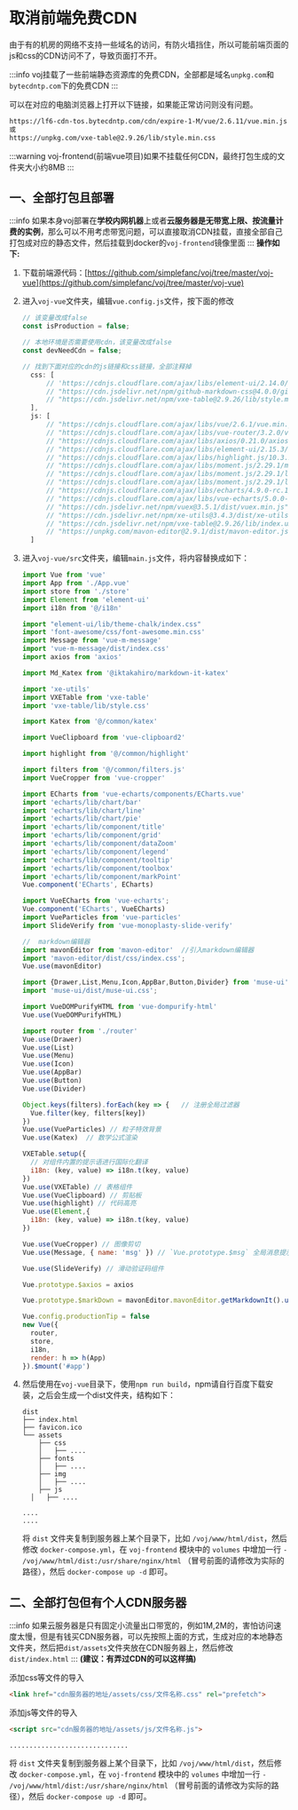 # 取消前端免费CDN

由于有的机房的网络不支持一些域名的访问，有防火墙挡住，所以可能前端页面的js和css的CDN访问不了，导致页面打不开。

:::info
voj挂载了一些前端静态资源库的免费CDN，全部都是域名`unpkg.com`和`bytecdntp.com`下的免费CDN
:::

可以在对应的电脑浏览器上打开以下链接，如果能正常访问则没有问题。

```html
https://lf6-cdn-tos.bytecdntp.com/cdn/expire-1-M/vue/2.6.11/vue.min.js
或
https://unpkg.com/vxe-table@2.9.26/lib/style.min.css
```

:::warning
voj-frontend(前端vue项目)如果不挂载任何CDN，最终打包生成的文件夹大小约8MB
:::

## 一、全部打包且部署

:::info
如果本身voj部署在**学校内网机器**上或者**云服务器是无带宽上限、按流量计费的实例**，那么可以不用考虑带宽问题，可以直接取消CDN挂载，直接全部自己打包成对应的静态文件，然后挂载到docker的`voj-frontend`镜像里面
:::
**操作如下:**
  1. 下载前端源代码：[https://github.com/simplefanc/voj/tree/master/voj-vue](https://github.com/simplefanc/voj/tree/master/voj-vue)

  2. 进入`voj-vue`文件夹，编辑`vue.config.js`文件，按下面的修改

     ```js
     // 该变量改成false
     const isProduction = false;

     // 本地环境是否需要使用cdn，该变量改成false
     const devNeedCdn = false;

     // 找到下面对应的cdn的js链接和css链接，全部注释掉
       css: [
           // 'https://cdnjs.cloudflare.com/ajax/libs/element-ui/2.14.0/theme-chalk/index.min.css',
           // "https://cdn.jsdelivr.net/npm/github-markdown-css@4.0.0/github-markdown.min.css",
           // "https://cdn.jsdelivr.net/npm/vxe-table@2.9.26/lib/style.min.css",
       ],
       js: [
           // "https://cdnjs.cloudflare.com/ajax/libs/vue/2.6.1/vue.min.js",
           // "https://cdnjs.cloudflare.com/ajax/libs/vue-router/3.2.0/vue-router.min.js",
           // "https://cdnjs.cloudflare.com/ajax/libs/axios/0.21.0/axios.min.js",
           // "https://cdnjs.cloudflare.com/ajax/libs/element-ui/2.15.3/index.min.js",
           // "https://cdnjs.cloudflare.com/ajax/libs/highlight.js/10.3.2/highlight.min.js",
           // "https://cdnjs.cloudflare.com/ajax/libs/moment.js/2.29.1/moment.min.js",
           // "https://cdnjs.cloudflare.com/ajax/libs/moment.js/2.29.1/locale/zh-cn.min.js",
           // "https://cdnjs.cloudflare.com/ajax/libs/moment.js/2.29.1/locale/en-gb.min.js",
           // "https://cdnjs.cloudflare.com/ajax/libs/echarts/4.9.0-rc.1/echarts.min.js",
           // "https://cdnjs.cloudflare.com/ajax/libs/vue-echarts/5.0.0-beta.0/vue-echarts.min.js",
           // "https://cdn.jsdelivr.net/npm/vuex@3.5.1/dist/vuex.min.js",
           // "https://cdn.jsdelivr.net/npm/xe-utils@3.4.3/dist/xe-utils.umd.min.js",
           // "https://cdn.jsdelivr.net/npm/vxe-table@2.9.26/lib/index.umd.min.js",
           // "https://unpkg.com/mavon-editor@2.9.1/dist/mavon-editor.js"
       ]
     ```

  3. 进入`voj-vue/src`文件夹，编辑`main.js`文件，将内容替换成如下：

     ```js
     import Vue from 'vue'
     import App from './App.vue'
     import store from './store'
     import Element from 'element-ui'
     import i18n from '@/i18n'
     
     import "element-ui/lib/theme-chalk/index.css"
     import 'font-awesome/css/font-awesome.min.css'
     import Message from 'vue-m-message'
     import 'vue-m-message/dist/index.css'
     import axios from 'axios'
     
     import Md_Katex from '@iktakahiro/markdown-it-katex'
     
     import 'xe-utils' 
     import VXETable from 'vxe-table'
     import 'vxe-table/lib/style.css'
     
     import Katex from '@/common/katex'
     
     import VueClipboard from 'vue-clipboard2'
     
     import highlight from '@/common/highlight'
     
     import filters from '@/common/filters.js'
     import VueCropper from 'vue-cropper'
     
     import ECharts from 'vue-echarts/components/ECharts.vue'
     import 'echarts/lib/chart/bar'
     import 'echarts/lib/chart/line'
     import 'echarts/lib/chart/pie'
     import 'echarts/lib/component/title'
     import 'echarts/lib/component/grid'
     import 'echarts/lib/component/dataZoom'
     import 'echarts/lib/component/legend'
     import 'echarts/lib/component/tooltip'
     import 'echarts/lib/component/toolbox'
     import 'echarts/lib/component/markPoint'
     Vue.component('ECharts', ECharts)
     
     import VueECharts from 'vue-echarts';
     Vue.component('ECharts', VueECharts)
     import VueParticles from 'vue-particles'
     import SlideVerify from 'vue-monoplasty-slide-verify'
     
     //  markdown编辑器
     import mavonEditor from 'mavon-editor'  //引入markdown编辑器
     import 'mavon-editor/dist/css/index.css';
     Vue.use(mavonEditor)
     
     import {Drawer,List,Menu,Icon,AppBar,Button,Divider} from 'muse-ui';
     import 'muse-ui/dist/muse-ui.css';
     
     import VueDOMPurifyHTML from 'vue-dompurify-html'
     Vue.use(VueDOMPurifyHTML)
     
     import router from './router'
     Vue.use(Drawer)
     Vue.use(List)
     Vue.use(Menu)
     Vue.use(Icon)
     Vue.use(AppBar)
     Vue.use(Button)
     Vue.use(Divider)
     
     Object.keys(filters).forEach(key => {   // 注册全局过滤器
       Vue.filter(key, filters[key])
     })
     Vue.use(VueParticles) // 粒子特效背景
     Vue.use(Katex)  // 数学公式渲染
     
     VXETable.setup({
       // 对组件内置的提示语进行国际化翻译
       i18n: (key, value) => i18n.t(key, value)
     })
     Vue.use(VXETable) // 表格组件
     Vue.use(VueClipboard) // 剪贴板
     Vue.use(highlight) // 代码高亮
     Vue.use(Element,{
       i18n: (key, value) => i18n.t(key, value)
     })
     
     Vue.use(VueCropper) // 图像剪切
     Vue.use(Message, { name: 'msg' }) // `Vue.prototype.$msg` 全局消息提示
     
     Vue.use(SlideVerify) // 滑动验证码组件
     
     Vue.prototype.$axios = axios
     
     Vue.prototype.$markDown = mavonEditor.mavonEditor.getMarkdownIt().use(Md_Katex)  // 挂载到vue
     
     Vue.config.productionTip = false
     new Vue({
       router,
       store,
       i18n,
       render: h => h(App)
     }).$mount('#app')
     ```


  4. 然后使用在`voj-vue`目录下，使用`npm run build`，npm请自行百度下载安装，之后会生成一个dist文件夹，结构如下：

     ```
     dist
     ├── index.html
     ├── favicon.ico
     └── assets
         ├── css
         │   ├── ....
         ├── fonts
         │   ├── ....
         ├── img
         │   ├── ....
         ├── js
       │   ├── ....
     
     ....
     ....
     ```

     将 `dist` 文件夹复制到服务器上某个目录下，比如 `/voj/www/html/dist`，然后修改 `docker-compose.yml`，在 `voj-frontend` 模块中的 `volumes` 中增加一行 `- /voj/www/html/dist:/usr/share/nginx/html` （冒号前面的请修改为实际的路径），然后 `docker-compose up -d` 即可。


## 二、全部打包但有个人CDN服务器
:::info
如果云服务器是只有固定小流量出口带宽的，例如1M,2M的，害怕访问速度太慢，但是有钱买CDN服务器，可以先按照上面的方式，生成对应的本地静态文件夹，然后把`dist/assets`文件夹放在CDN服务器上，然后修改`dist/index.html`
:::
  **(建议：有弄过CDN的可以这样搞)**

  添加css等文件的导入

  ```html
  <link href="cdn服务器的地址/assets/css/文件名称.css" rel="prefetch">
  ```

  添加js等文件的导入

  ```html
  <script src="cdn服务器的地址/assets/js/文件名称.js">
  ```


    ..............................

   将 `dist` 文件夹复制到服务器上某个目录下，比如 `/voj/www/html/dist`，然后修改 `docker-compose.yml`，在 `voj-frontend` 模块中的 `volumes` 中增加一行 `- /voj/www/html/dist:/usr/share/nginx/html` （冒号前面的请修改为实际的路径），然后 `docker-compose up -d` 即可。
